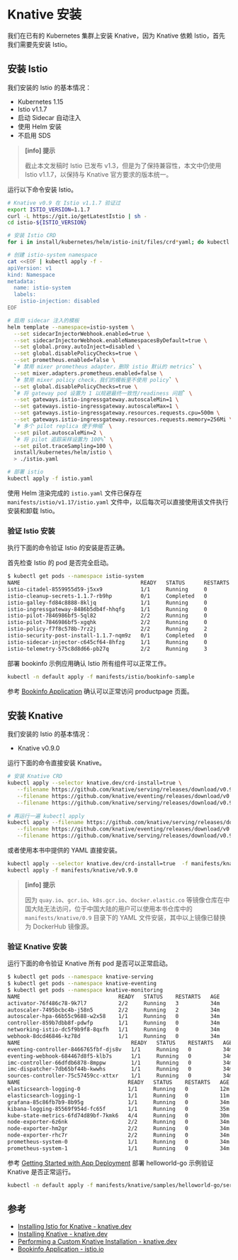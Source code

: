 # Knative 安装

我们在已有的 Kubernetes 集群上安装 Knative，因为 Knative 依赖 Istio，首先我们需要先安装 Istio。

## 安装 Istio

我们安装的 Istio 的基本情况：

- Kubernetes 1.15
- Istio v1.1.7
- 启动 Sidecar 自动注入
- 使用 Helm 安装
- 不启用 SDS

> **[info] 提示**
> 
> 截止本文发稿时 Istio 已发布 v1.3，但是为了保持兼容性，本文中仍使用 Istio v1.1.7，以保持与 Knative 官方要求的版本统一。

运行以下命令安装 Istio。

```bash
# Knative v0.9 在 Istio v1.1.7 验证过
export ISTIO_VERSION=1.1.7
curl -L https://git.io/getLatestIstio | sh -
cd istio-${ISTIO_VERSION}

# 安装 Istio CRD
for i in install/kubernetes/helm/istio-init/files/crd*yaml; do kubectl apply -f $i; done

# 创建 istio-system namespace
cat <<EOF | kubectl apply -f -
apiVersion: v1
kind: Namespace
metadata:
  name: istio-system
  labels:
    istio-injection: disabled
EOF

# 启用 sidecar 注入的模板
helm template --namespace=istio-system \
  --set sidecarInjectorWebhook.enabled=true \
  --set sidecarInjectorWebhook.enableNamespacesByDefault=true \
  --set global.proxy.autoInject=disabled \
  --set global.disablePolicyChecks=true \
  --set prometheus.enabled=false \
  `# 禁用 mixer prometheus adapter，删除 istio 默认的 metrics` \
  --set mixer.adapters.prometheus.enabled=false \
  `# 禁用 mixer policy check，我们的模板里不使用 policy` \
  --set global.disablePolicyChecks=true \
  `# 将 gateway pod 设置为 1 以规避最终一致性/readiness 问题` \
  --set gateways.istio-ingressgateway.autoscaleMin=1 \
  --set gateways.istio-ingressgateway.autoscaleMax=1 \
  --set gateways.istio-ingressgateway.resources.requests.cpu=500m \
  --set gateways.istio-ingressgateway.resources.requests.memory=256Mi \
  `# 多个 pilot replica 便于伸缩` \
  --set pilot.autoscaleMin=2 \
  `# 将 pilot 追踪采样设置为 100%` \
  --set pilot.traceSampling=100 \
  install/kubernetes/helm/istio \
  > ./istio.yaml

# 部署 istio
kubectl apply -f istio.yaml
```

使用 Helm 渲染完成的 `istio.yaml` 文件已保存在 `manifests/istio/v1.17/istio.yaml` 文件中，以后每次可以直接使用该文件执行安装和卸载 Istio。

### 验证 Istio 安装

执行下面的命令验证 Istio 的安装是否正确。

首先检查 Istio 的 pod 是否完全启动。

```bash
$ kubectl get pods --namespace istio-system
NAME                                      READY   STATUS      RESTARTS   AGE
istio-citadel-8559955d59-j5xx9            1/1     Running     0          40m
istio-cleanup-secrets-1.1.7-rb9hp         0/1     Completed   0          40m
istio-galley-fd84c8888-8kljq              1/1     Running     0          40m
istio-ingressgateway-8486b5db4f-hhqfg     1/1     Running     0          40m
istio-pilot-7846986bf5-5ql82              2/2     Running     0          40m
istio-pilot-7846986bf5-xgqhk              2/2     Running     0          40m
istio-policy-f7f8c578b-7rz2j              2/2     Running     2          40m
istio-security-post-install-1.1.7-nqm9z   0/1     Completed   0          40m
istio-sidecar-injector-c645cf64-8hfzg     1/1     Running     0          40m
istio-telemetry-575c8d8d66-pb27q          2/2     Running     3          40m
```

部署 bookinfo 示例应用确认 Istio 所有组件可以正常工作。

```bash
kubectl -n default apply -f manifests/istio/bookinfo-sample
```

参考 [Bookinfo Application](https://istio.io/docs/examples/bookinfo/) 确认可以正常访问 productpage 页面。

## 安装 Knative

我们安装的 Istio 的基本情况：

- Knative v0.9.0

运行下面的命令直接安装 Knative。

```bash
# 安装 Knative CRD
kubectl apply --selector knative.dev/crd-install=true \
   --filename https://github.com/knative/serving/releases/download/v0.9.0/serving.yaml \
   --filename https://github.com/knative/eventing/releases/download/v0.9.0/release.yaml \
   --filename https://github.com/knative/serving/releases/download/v0.9.0/monitoring.yaml
   
# 再运行一遍 kubectl apply
kubectl apply --filename https://github.com/knative/serving/releases/download/v0.9.0/serving.yaml \
   --filename https://github.com/knative/eventing/releases/download/v0.9.0/release.yaml \
   --filename https://github.com/knative/serving/releases/download/v0.9.0/monitoring.yaml
```

或者使用本书中提供的 YAML 直接安装。

```bash
kubectl apply --selector knative.dev/crd-install=true  -f manifests/knative/0.9
kubectl apply -f manifests/knative/v0.9.0
```

> **[info] 提示**
> 
> 因为 `quay.io`、`gcr.io`、`k8s.gcr.io`、`docker.elastic.co` 等镜像仓库在中国大陆无法访问，位于中国大陆的用户可以使用本书仓库中的 `manifests/knative/0.9` 目录下的 YAML 文件安装，其中以上镜像已替换为 DockerHub 镜像源。

### 验证 Knative 安装

运行下面的命令验证 Knative 所有 pod 是否可以正常启动。

```bash
$ kubectl get pods --namespace knative-serving
$ kubectl get pods --namespace knative-eventing
$ kubectl get pods --namespace knative-monitoring
NAME                               READY   STATUS    RESTARTS   AGE
activator-76f486c78-9k7l7          2/2     Running   3          34m
autoscaler-7495bcbc4b-j58n5        2/2     Running   2          34m
autoscaler-hpa-66b55c9688-w2x58    1/1     Running   0          34m
controller-859b7dbb8f-pdwfp        1/1     Running   0          34m
networking-istio-dc5f9b9f8-8qxfh   1/1     Running   0          34m
webhook-8dcd46846-kz78d            1/1     Running   0          34m
NAME                                   READY   STATUS    RESTARTS   AGE
eventing-controller-8466765fbf-djs8v   1/1     Running   0          34m
eventing-webhook-684467d8f5-klb7s      1/1     Running   0          34m
imc-controller-66dfdb6878-8mppw        1/1     Running   0          34m
imc-dispatcher-7db65bf44b-kwwhs        1/1     Running   0          34m
sources-controller-75c57459cc-xttxr    1/1     Running   0          34m
NAME                                  READY   STATUS    RESTARTS   AGE
elasticsearch-logging-0               1/1     Running   0          12m
elasticsearch-logging-1               1/1     Running   0          11m
grafana-85c86fb7b9-8b95g              1/1     Running   0          34m
kibana-logging-85569f954d-fc65f       1/1     Running   0          35m
kube-state-metrics-6fd74d89bf-7kmk6   4/4     Running   0          30m
node-exporter-6z6nk                   2/2     Running   0          34m
node-exporter-hm2gr                   2/2     Running   0          34m
node-exporter-rhc7r                   2/2     Running   0          34m
prometheus-system-0                   1/1     Running   0          34m
prometheus-system-1                   1/1     Running   0          34m
```

参考 [Getting Started with App Deployment](https://knative.dev/docs/serving/getting-started-knative-app/) 部署 helloworld-go 示例验证 Knative 是否正常运行。

```bash
kubectl -n default apply -f manifests/knative/samples/helloworld-go/service.yaml
```

## 参考

- [Installing Istio for Knative - knative.dev](https://knative.dev/docs/install/installing-istio/)
- [Installing Knative - knative.dev](https://knative.dev/docs/install/index.html)
- [Performing a Custom Knative Installation - knative.dev](https://knative.dev/docs/install/knative-custom-install/)
- [Bookinfo Application - istio.io](https://istio.io/docs/examples/bookinfo/)